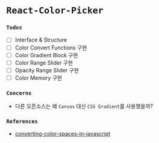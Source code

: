 # `React-Color-Picker`

### `Todos`

- [ ] Interface & Structure
- [ ] Color Convert Functions 구현
- [ ] Color Gradient Block 구현
- [ ] Color Range Slider 구현
- [ ] Opacity Range Slider 구현
- [ ] Color Memory 구현

### `Concerns`

- 다른 오픈소스는 왜 `Canvas` 대신 `CSS Gradient`를 사용했을까?

### `References`

- [converting-color-spaces-in-javascript](https://css-tricks.com/converting-color-spaces-in-javascript/)
